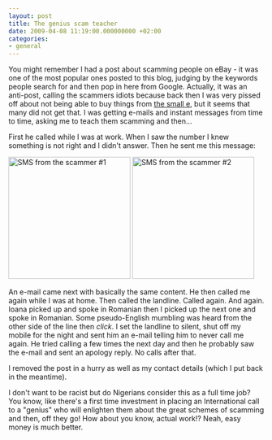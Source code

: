 ```yaml
---
layout: post
title: The genius scam teacher
date: 2009-04-08 11:19:00.000000000 +02:00
categories:
- general
---
```

You might remember I had a post about scamming people on eBay - it was one of the most popular ones posted to this blog, judging by the keywords people search for and then pop in here from Google. Actually, it was an anti-post, calling the scammers idiots because back then I was very pissed off about not being able to buy things from <a href="http://www.ebay.com">the small e</a>, but it seems that many did not get that. I was getting e-mails and instant messages from time to time, asking me to teach them scamming and then...

First he called while I was at work. When I saw the number I knew something is not right and I didn't answer. Then he sent me this message:

<img src="https://content.rusiczki.net/2009/04/the-scam-teacher-1.jpg" alt="SMS from the scammer #1" title="SMS from the scammer #1" width="240" height="240" class="alignnone size-full wp-image-717" /> <img src="https://content.rusiczki.net/2009/04/the-scam-teacher-2.jpg" alt="SMS from the scammer #2" title="SMS from the scammer #2" width="240" height="240" class="alignnone size-full wp-image-718" />

An e-mail came next with basically the same content. He then called me again while I was at home. Then called the landline. Called again. And again. Ioana picked up and spoke in Romanian then I picked up the next one and spoke in Romanian. Some pseudo-English mumbling was heard from the other side of the line then *click*. I set the landline to silent, shut off my mobile for the night and sent him an e-mail telling him to never call me again. He tried calling a few times the next day and then he probably saw the e-mail and sent an apology reply. No calls after that.

I removed the post in a hurry as well as my contact details (which I put back in the meantime).

I don't want to be racist but do Nigerians consider this as a full time job? You know, like there's a first time investment in placing an International call to a "genius" who will enlighten them about the great schemes of scamming and then, off they go! How about you know, actual work!? Neah, easy money is much better.
